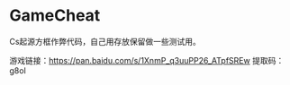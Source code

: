 # GameCheat
Cs起源方框作弊代码，自己用存放保留做一些测试用。

游戏链接：https://pan.baidu.com/s/1XnmP_q3uuPP26_ATpfSREw 
提取码：g8ol 
